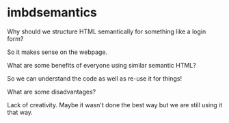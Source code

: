 # imbdsemantics
Why should we structure HTML semantically for something like a login form? 

So it makes sense on the webpage.

What are some benefits of everyone using similar semantic HTML? 

So we can understand the code as well as re-use it for things!

What are some disadvantages? 

Lack of creativity. Maybe it wasn't done the best way but we are still using it that way.
